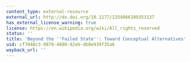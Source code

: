 ```yaml
---
content_type: external-resource
external_url: http://dx.doi.org/10.1177/1354066109353137
has_external_license_warning: true
license: https://en.wikipedia.org/wiki/All_rights_reserved
status: ''
title: 'Beyond the ''Failed State'': Toward Conceptual Alternatives'
uid: cf7048c3-9878-4600-92eb-db0e939f35a6
wayback_url: ''
---
```

